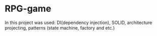 # RPG-game
In this project was used: DI(dependency injection), SOLID, architecture projecting, patterns (state machine, factory and etc.)

